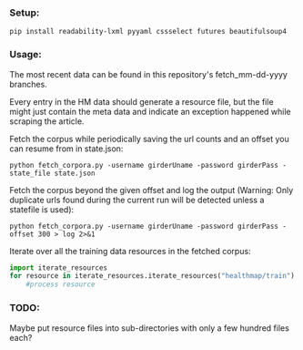 ### Setup: 

```
pip install readability-lxml pyyaml cssselect futures beautifulsoup4
```

### Usage:

The most recent data can be found in this repository's fetch_mm-dd-yyyy branches.

Every entry in the HM data should generate a resource file, but the file might
just contain the meta data and indicate an exception happened while scraping the article.

Fetch the corpus while periodically saving the url counts and an offset you can resume from in state.json:

```
python fetch_corpora.py -username girderUname -password girderPass -state_file state.json
```

Fetch the corpus beyond the given offset and log the output
(Warning: Only duplicate urls found during the current run will be detected unless a statefile is used):

```
python fetch_corpora.py -username girderUname -password girderPass -offset 300 > log 2>&1
```

Iterate over all the training data resources in the fetched corpus:

```python
import iterate_resources
for resource in iterate_resources.iterate_resources("healthmap/train"):
    #process resource
```

### TODO:

Maybe put resource files into sub-directories with only a few hundred files each?
